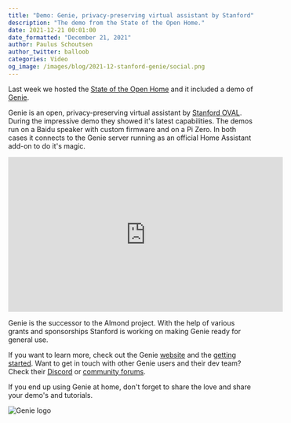 ```yaml
---
title: "Demo: Genie, privacy-preserving virtual assistant by Stanford"
description: "The demo from the State of the Open Home."
date: 2021-12-21 00:01:00
date_formatted: "December 21, 2021"
author: Paulus Schoutsen
author_twitter: balloob
categories: Video
og_image: /images/blog/2021-12-stanford-genie/social.png
---
```


Last week we hosted the [State of the Open Home](/state-of-the-open-home/) and it included a demo of [Genie](https://genie.stanford.edu).

Genie is an open, privacy-preserving virtual assistant by [Stanford OVAL](https://oval.cs.stanford.edu/). During the impressive demo they showed it's latest capabilities. The demos run on a Baidu speaker with custom firmware and on a Pi Zero. In both cases it connects to the Genie server running as an official Home Assistant add-on to do it's magic.

<div class='videoWrapper'>
<iframe width="560" height="315" src="https://www.youtube.com/embed/6ZMXE5PXPqU?start=9691" frameborder="0" allowfullscreen></iframe>
</div>

Genie is the successor to the Almond project. With the help of various grants and sponsorships Stanford is working on making Genie ready for general use.

If you want to learn more, check out the Genie [website](https://genie.stanford.edu) and the [getting started](https://wiki.genie.stanford.edu/getting-started/installation-guide). Want to get in touch with other Genie users and their dev team? Check their [Discord](https://discord.gg/anthtR4)
 or [community forums](https://community.almond.stanford.edu/).

If you end up using Genie at home, don't forget to share the love and share your demo's and tutorials.

![Genie logo](/images/blog/2021-12-stanford-genie/social.png)
